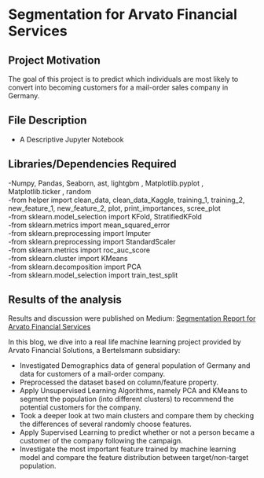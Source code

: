 # Segmentation for Arvato Financial Services

## Project Motivation

The goal of this project is to predict which individuals are most likely to convert into becoming customers for a mail-order sales company in Germany.

## File Description

- A Descriptive Jupyter Notebook

## Libraries/Dependencies Required
-Numpy, Pandas, Seaborn, ast, lightgbm , Matplotlib.pyplot , Matplotlib.ticker , random                                                   
-from helper import clean_data, clean_data_Kaggle, training_1, training_2, new_feature_1, new_feature_2, plot, print_importances, scree_plot                                                                                                                               
-from sklearn.model_selection import KFold, StratifiedKFold                                                                             
-from sklearn.metrics import mean_squared_error                                                                                         
-from sklearn.preprocessing import Imputer                                                                                               
-from sklearn.preprocessing import StandardScaler                                                                                       
-from sklearn.metrics import roc_auc_score                                                                                               
-from sklearn.cluster import KMeans                                                                                                     
-from sklearn.decomposition import PCA                                                                                                   
-from sklearn.model_selection import train_test_split                                                                                         


## Results of the analysis

Results and discussion were published on Medium: [Segmentation Report for Arvato Financial Services](https://medium.com/@reni.sundrani/segmentation-report-for-arvato-financial-services-aa1f604c3fdf)

In this blog, we dive into a real life machine learning project provided by Arvato Financial Solutions, a Bertelsmann subsidiary:
- Investigated Demographics data of general population of Germany and data for customers of a mail-order company.
- Preprocessed the dataset based on column/feature property.
- Apply Unsupervised Learning Algorithms, namely PCA and KMeans to segment the population (into different clusters) to recommend the potential customers for the company.
- Took a deeper look at two main clusters and compare them by checking the differences of several randomly choose features.
- Apply Supervised Learning to predict whether or not a person became a customer of the company following the campaign.
- Investigate the most important feature trained by machine learning model and compare the feature distribution between target/non-target population.


